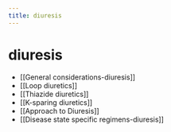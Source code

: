 ```yaml
---
title: diuresis
---
```


# diuresis

- [[General considerations-diuresis]]
- [[Loop diuretics]]
- [[Thiazide diuretics]]
- [[K-sparing diuretics]]
- [[Approach to Diuresis]] 
- [[Disease state specific regimens-diuresis]]
